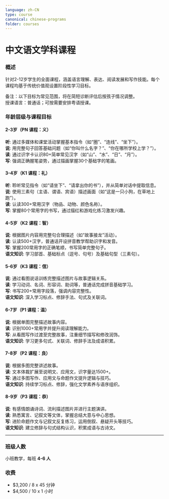 ```yaml
---
language: zh-CN
type: course
canonical: chinese-programs
folder: courses
---
```

# 中文语文学科课程

### 概述  
针对2-12岁学生的全面课程，涵盖语言理解、表达、阅读发展和写作技能。每个课程均基于传统价值观设置阶段性学习目标。

备注：以下目标为常见范围，将在简短诊断评估后按孩子情况调整。  
授课语言：普通话；可按需要安排粤语授课。

### 年龄层级与课程目标  
#### **2-3岁（PN 课程：义）**  
**听**: 通过多媒体和课堂活动掌握基本指令（如“圈”、“连线”、“坐下”）。  
**说**: 用完整句子回答基础问题（如“你叫什么名字？”、“你在哪所学校上学？”）。  
**读**: 通过识字卡认识80+简单常见汉字（如“山”、“水”、“日”、“月”）。  
**写**: 强调正确握笔姿势，通过描画掌握30个基础字的笔画。  

#### **3-4岁（K1 课程：礼）**  
**听**: 聆听常见指令（如“请坐下”、“请拿出你的书”），并从简单对话中提取信息。  
**说**: 使用三素句（主语、谓语、宾语）描述画面（如“这是一只小狗，在草地上跑”）。  
**读**: 认读300+常用汉字（物品、动物、颜色名称）。  
**写**: 掌握80个常用字的书写，通过描红和游戏化练习激发兴趣。  

#### **4-5岁（K2 课程：智）**  
**说**: 根据图片内容用完整句合理描述（如“故事接龙”活动）。  
**读**: 认读500+汉字，普通话开设拼音教学帮助识字和发音。  
**写**: 掌握200常用字的正确笔顺，书写简单完整句子。  
**语文知识**: 学习部首、基础标点（逗号、句号）及基础句型（三素句）。  

#### **5-6岁（K3 课程：信）**  
**说**: 通过看图说话训练完整描述图片与故事逻辑关系。  
**读**: 学习动词、名词、形容词、助词等，普通话完成拼音基础学习。  
**写**: 书写200+常用字段落，强调内容完整性。  
**语文知识**: 深入学习标点、修辞手法、句式及关联词。  

#### **6-7岁（P1 课程：温）**  
**说**: 根据单图完整描述故事内容。  
**读**: 识别1000+常用字并提升阅读理解能力。  
**写**: 从看图写作过渡至完整故事，注重细节描写和修改润饰。  
**语文知识**: 学习更多句式、关联词、修辞手法及成语积累。  

#### **7-8岁（P2 课程：良）**  
**说**: 根据多图完整讲述故事。  
**读**: 文本体裁扩展至说明文、应用文，识字量达1500+。  
**写**: 通过多图写作、应用文与命题作文提升逻辑与技巧。  
**语文知识**: 持续学习标点、修辞，强化文学素养与语序组织。  

#### **8-9岁（P3 课程：恭）**  
**说**: 有感情朗诵诗词、流利描述图片并进行主题演讲。  
**读**: 熟悉寓言、记叙文等文体，掌握总结大意与中心思想。  
**写**: 进阶命题作文与记叙文反复练习，运用倒叙、悬疑开头等技巧。  
**语文知识**: 建立修辞与句式结构认识，积累成语与古诗文。  

---

### 班级人数  
小班教学，每班 **4-6 人**  

### 收费  
- $3,200 / 8 x 45 分钟  
- $4,500 / 10 x 1 小时
